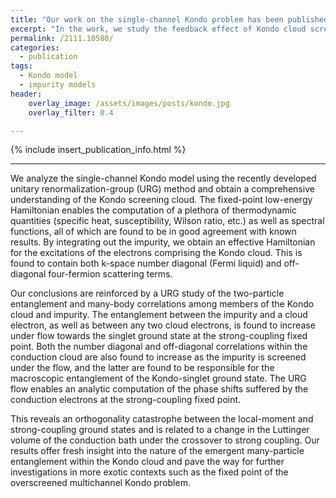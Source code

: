 ```yaml
---
title: "Our work on the single-channel Kondo problem has been published in Phys. Rev. B"
excerpt: "In the work, we study the feedback effect of Kondo cloud screening on the conduction electrons, obtaining an effective Hamiltonian that describes its dynamics."
permalink: /2111.10580/
categories:
  - publication
tags:
  - Kondo model
  - impurity models
header:
    overlay_image: /assets/images/posts/kondo.jpg
    overlay_filter: 0.4

---
```


{% include insert_publication_info.html %}

---

We analyze the single-channel Kondo model using the recently developed unitary renormalization-group (URG) method and obtain a comprehensive understanding of the Kondo screening cloud. The fixed-point low-energy Hamiltonian enables the computation of a plethora of thermodynamic quantities (specific heat, susceptibility, Wilson ratio, etc.) as well as spectral functions, all of which are found to be in good agreement with known results. By integrating out the impurity, we obtain an effective Hamiltonian for the excitations of the electrons comprising the Kondo cloud. This is found to contain both k-space number diagonal (Fermi liquid) and off-diagonal four-fermion scattering terms.

Our conclusions are reinforced by a URG study of the two-particle entanglement and many-body correlations among members of the Kondo cloud and impurity. The entanglement between the impurity and a cloud electron, as well as between any two cloud electrons, is found to increase under flow towards the singlet ground state at the strong-coupling fixed point. Both the number diagonal and off-diagonal correlations within the conduction cloud are also found to increase as the impurity is screened under the flow, and the latter are found to be responsible for the macroscopic entanglement of the Kondo-singlet ground state. The URG flow enables an analytic computation of the phase shifts suffered by the conduction electrons at the strong-coupling fixed point.

This reveals an orthogonality catastrophe between the local-moment and strong-coupling ground states and is related to a change in the Luttinger volume of the conduction bath under the crossover to strong coupling. Our results offer fresh insight into the nature of the emergent many-particle entanglement within the Kondo cloud and pave the way for further investigations in more exotic contexts such as the fixed point of the overscreened multichannel Kondo problem.
